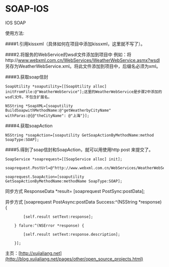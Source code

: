 SOAP-IOS
========

IOS SOAP

使用方法:

####1.引用kissxml（具体如何在项目中添加kissxml，这里就不写了）。

####2.将服务的WebService的wsdl文件添加到项目中
例如：将http://www.webxml.com.cn/WebServices/WeatherWebService.asmx?wsdl 另存为WeatherWebService.xml。将此文件添加到项目中，后缀名必须为xml。

####3.获取soap信封

    SoapUtility *soaputility=[[SoapUtility alloc] initFromFile:@"WeatherWebService"];这里的WeatherWebService是步骤2中添加的wsdl文件。不包含扩展名。

    NSString *SoapXML=[soaputility BuildSoapwithMethodName:@"getWeatherbyCityName" withParas:@{@"theCityName": @"上海"}];

####4.获取soapAction

    NSString *soapAction=[soaputility GetSoapActionByMethodName:method SoapType:SOAP];

####5.得到了soap信封和SoapAction，就可以用使用http post 来提交了。
  
    SoapService *soaprequest=[[SoapService alloc] init];
  
    soaprequest.PostUrl=@"http://www.webxml.com.cn/WebServices/WeatherWebService.asmx";
  
    soaprequest.SoapAction=[soaputility GetSoapActionByMethodName:methodName SoapType:SOAP];
  
  
  同步方式
    ResponseData *result= [soaprequest PostSync:postData];
  
  异步方式
   [soaprequest PostAsync:postData Success:^(NSString *response) {
  
            [self.result setText:response];
            
        } falure:^(NSError *response) {
        
            [self.result setText:response.description];
            
        }];

主页：[http://xujialiang.net](http://blog.xujialiang.net/pages/other/open_source_projects.html)
